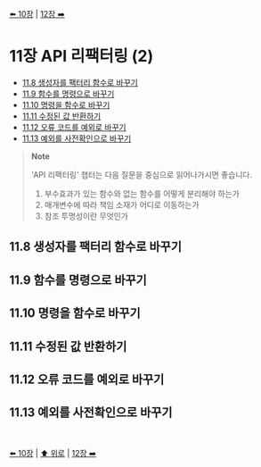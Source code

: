 [⬅️ 10장](https://github.com/read-with-us/refactoring/tree/main/ch10) | [12장 ➡️](https://github.com/read-with-us/refactoring/tree/main/ch12)

# 11장 API 리팩터링 (2)

- [11.8 생성자를 팩터리 함수로 바꾸기](#118-생성자를-팩터리-함수로-바꾸기)
- [11.9 함수를 명령으로 바꾸기](#119-함수를-명령으로-바꾸기)
- [11.10 명령을 함수로 바꾸기](#1110-명령을-함수로-바꾸기)
- [11.11 수정된 값 반환하기](#1111-수정된-값-반환하기)
- [11.12 오류 코드를 예외로 바꾸기](#1112-오류-코드를-예외로-바꾸기)
- [11.13 예외를 사전확인으로 바꾸기](#1113-예외를-사전확인으로-바꾸기)

> **Note**
>
> 'API 리팩터링' 챕터는 다음 질문을 중심으로 읽어나가시면 좋습니다.
>
> 1. 부수효과가 있는 함수와 없는 함수를 어떻게 분리해야 하는가
> 2. 매개변수에 따라 책임 소재가 어디로 이동하는가
> 3. 참조 투명성이란 무엇인가

## 11.8 생성자를 팩터리 함수로 바꾸기

## 11.9 함수를 명령으로 바꾸기

## 11.10 명령을 함수로 바꾸기

## 11.11 수정된 값 반환하기

## 11.12 오류 코드를 예외로 바꾸기

## 11.13 예외를 사전확인으로 바꾸기

<br>

[⬅️ 10장](https://github.com/read-with-us/refactoring/tree/main/ch10) | [⬆️ 위로](#11장-API-리팩터링-2) | [12장 ➡️](https://github.com/read-with-us/refactoring/tree/main/ch12)
